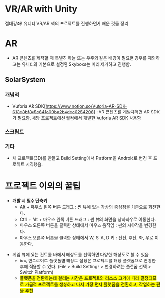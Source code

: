# VR/AR with Unity

절대강좌! 유니티 VR/AR 책의 프로젝트를 진행하면서 배운 것들 정리

# AR

- AR 콘텐츠를 제작할 때 특별히 하늘 또는 우주와 같은 배경이 필요한 경우를 제외하고는 유니티의 기본으로 설정된 Skyboxs는 미리 제거하고 진행함.

## SolarSystem

### 개념적

- Vuforia AR SDK[https://www.notion.so/Vuforia-AR-SDK-613e3bf3c5c641a99ba2b4dec6254206] : AR 콘텐츠를 개발하려면 AR SDK가 필요함. 해당 프로젝트에선 퀄컴에서 개발한 Vuforia AR SDK 사용함

### 스크립트

### 기타

- 새 프로젝트(3D)를 만들고 Build Setting에서 Platform을 Android로 변경 후 프로젝트 시작했음.

# 프로젝트 이외의 꿀팁

- **개발 시 필수 단축키**
  - Alt + 마우스 왼쪽 버튼 드래그 : 씬 뷰에 있는 가상의 중심점을 기준으로 회전한다.
  - Ctrl + Alt + 마우스 왼쪽 버튼 드래그 : 씬 뷰의 화면을 상하좌우로 이동한다.
  - 마우스 오른쪽 버튼을 클릭한 상태에서 마우스 움직임 : 씬의 시야각을 변경한다.
  - 마우스 오른쪽 버튼을 클릭한 상태에서 W, S, A, D 키 : 전진, 후진, 좌, 우로 이동한다.

* 게임 뷰에 있는 컨트롤 바에서 해상도를 선택하면 다양한 해상도로 볼 수 있음
  - ios, 안드로이드 플랫폼별 해상도 설정은 프로젝트를 해당 플랫폼으로 변경한 후에 적용할 수 있다. (File > Build Settings > 변경하려는 플랫폼 선택 > Switch Platform)
  * <span style="background-color: yellow; color: black;">플랫폼을 전환하는데 걸리는 시간은 프로젝트의 리소스 크기에 따라 결정되므로 가급적 프로젝트를 생성하고 나서 가장 먼저 플랫폼을 전환하고, 작업하는 편을 추천</span>
